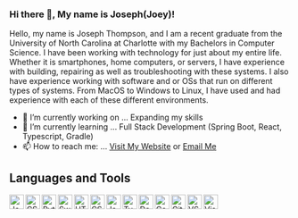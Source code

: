 ### Hi there 👋, My name is Joseph(Joey)!

Hello, my name is Joseph Thompson, and I am a recent graduate from the University of North Carolina at Charlotte with my Bachelors in Computer Science. I have been working with technology for just about my entire life. Whether it is smartphones, home computers, or servers, I have experience with building, repairing as well as troubleshooting with these systems. I also have experience working with software and or OSs that run on different types of systems. From MacOS to Windows to Linux, I have used and had experience with each of these different environments.

- 🔭 I’m currently working on ... Expanding my skills
- 🌱 I’m currently learning ... Full Stack Development (Spring Boot, React, Typescript, Gradle)
- 📫 How to reach me: ... <a href="https://jlthompson96.github.io/Resume_Website/" class="btn btn-light btn-round">Visit My Website</a> or [Email Me](mailto:joeythompson1014@gmail.com)

## Languages and Tools <!-- Icons by: https://github.com/PKief/vscode-material-icon-theme -->
<img align="left" alt="Java" width="26px" src="https://github.com/jlthompson96/vscode-material-icon-theme/blob/master/icons/java.svg" />
<img align="left" alt="CSharp" width="26px" src="https://github.com/jlthompson96/vscode-material-icon-theme/blob/master/icons/csharp.svg" />
<img align="left" alt="Python" width="26px" src="https://github.com/jlthompson96/vscode-material-icon-theme/blob/master/icons/python.svg" />
<img align="left" alt="Swift" width="26px" src="https://github.com/jlthompson96/vscode-material-icon-theme/blob/master/icons/swift.svg" />
<img align="left" alt="HTML5" width="26px" src="https://github.com/jlthompson96/vscode-material-icon-theme/blob/master/icons/html.svg" />
<img align="left" alt="CSS3" width="26px" src="https://github.com/jlthompson96/vscode-material-icon-theme/blob/master/icons/css.svg" />
<img align="left" alt="JavaScipt" width="26px" src="https://github.com/jlthompson96/vscode-material-icon-theme/blob/master/icons/javascript.svg" />
<img align="left" alt="Typescript" width="26px" src="https://github.com/jlthompson96/vscode-material-icon-theme/blob/master/icons/typescript.svg" />
<img align="left" alt="Database(MySQL)" width="26px" src="https://github.com/jlthompson96/vscode-material-icon-theme/blob/master/icons/database.svg" />
<img align="left" alt="Console" width="26px" src="https://github.com/jlthompson96/vscode-material-icon-theme/blob/master/icons/console.svg" />
<img align="left" alt="Git" width="26px" src="https://github.com/jlthompson96/vscode-material-icon-theme/blob/master/icons/git.svg" />
<img align="left" alt="VSCode" width="26px" src="https://github.com/jlthompson96/vscode-material-icon-theme/blob/master/icons/vscode.svg" />
<img align="left" alt="Visual Studio" width="26px" src="https://github.com/jlthompson96/vscode-material-icon-theme/blob/master/icons/visualstudio.svg" />
